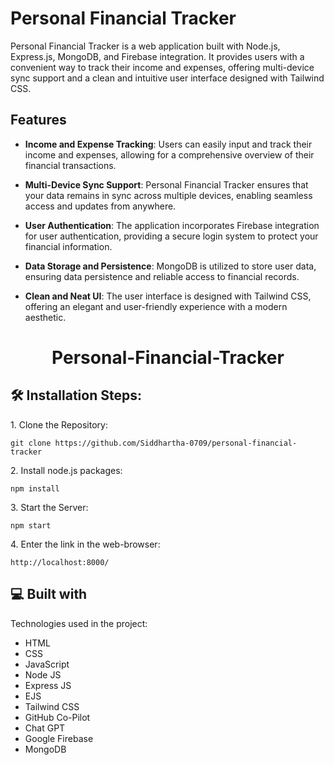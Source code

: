 # Personal Financial Tracker

Personal Financial Tracker is a web application built with Node.js, Express.js, MongoDB, and Firebase integration. It provides users with a convenient way to track their income and expenses, offering multi-device sync support and a clean and intuitive user interface designed with Tailwind CSS.

## Features

- **Income and Expense Tracking**: Users can easily input and track their income and expenses, allowing for a comprehensive overview of their financial transactions.

- **Multi-Device Sync Support**: Personal Financial Tracker ensures that your data remains in sync across multiple devices, enabling seamless access and updates from anywhere.

- **User Authentication**: The application incorporates Firebase integration for user authentication, providing a secure login system to protect your financial information.

- **Data Storage and Persistence**: MongoDB is utilized to store user data, ensuring data persistence and reliable access to financial records.

- **Clean and Neat UI**: The user interface is designed with Tailwind CSS, offering an elegant and user-friendly experience with a modern aesthetic.

<h1 align="center" id="title">Personal-Financial-Tracker</h1>

<h2>🛠️ Installation Steps:</h2>

<p>1. Clone the Repository:</p>

```
git clone https://github.com/Siddhartha-0709/personal-financial-tracker
```

<p>2. Install node.js packages:</p>

```
npm install
```

<p>3. Start the Server:</p>

```
npm start
```

<p>4. Enter the link in the web-browser:</p>

```
http://localhost:8000/
```

  
  
<h2>💻 Built with</h2>

Technologies used in the project:

*   HTML
*   CSS
*   JavaScript
*   Node JS
*   Express JS
*   EJS
*   Tailwind CSS
*   GitHub Co-Pilot
*   Chat GPT
*   Google Firebase
*   MongoDB

